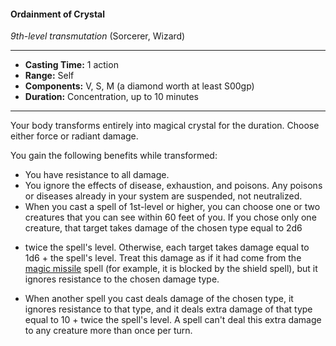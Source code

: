 #### Ordainment of Crystal 
*9th-level transmutation* (Sorcerer, Wizard)
___
- **Casting Time:** 1 action 
- **Range:** Self 
- **Components:** V, S, M (a diamond worth at least S00gp) 
- **Duration:** Concentration, up to 10 minutes 
---
Your body transforms entirely into magical crystal for the duration. Choose either force or radiant damage. 

You gain the following benefits while transformed: 

* You have resistance to all damage. 
* You ignore the effects of disease, exhaustion, and poisons. Any poisons or diseases already in your system are suspended, not neutralized. 
* When you cast a spell of 1st-level or higher, you can choose one or two creatures that you can see within 60 feet of you. If you chose only one creature, that target takes damage of the chosen type equal to 2d6 
+ twice the spell's level. Otherwise, each target takes damage equal to 1d6 + the spell's level. Treat this damage as if it had come from the [magic missile](magic-missile.md) spell (for example, it is blocked by the shield spell), but it ignores resistance to the chosen damage type. 
* When another spell you cast deals damage of the chosen type, it ignores resistance to that type, and it deals extra damage of that type equal to 10 + twice the spell's level. A spell can't deal this extra damage to any creature more than once per turn.
